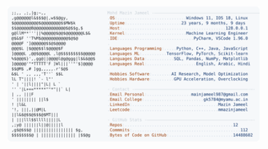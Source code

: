 <picture>
  <source srcset="https://raw.githubusercontent.com/mmazinjameel/mmazinjameel/main/dark_mode.svg?v=1755209415" media="(prefers-color-scheme: dark)">
  <img src="https://raw.githubusercontent.com/mmazinjameel/mmazinjameel/main/light_mode.svg?v=1755209415">
</picture>
